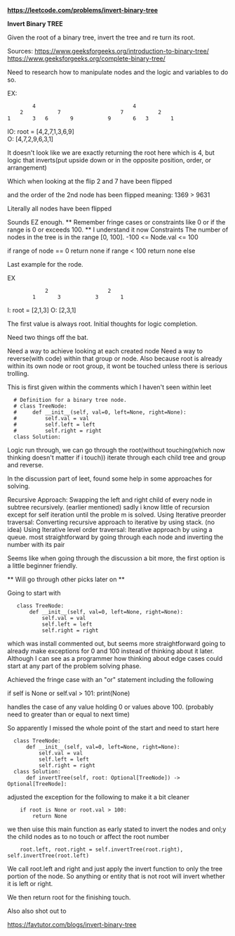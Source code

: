 **https://leetcode.com/problems/invert-binary-tree**


**Invert Binary TREE**


Given the root of a binary tree, invert the tree and re turn its root.

Sources:
https://www.geeksforgeeks.org/introduction-to-binary-tree/
https://www.geeksforgeeks.org/complete-binary-tree/

Need to research how to manipulate nodes and the logic and variables to do so. 

EX:

			4								4
		2			7					7			2
	1		3	6		9			9		6	3		1

IO: root = [4,2,7,1,3,6,9]	
O: [4,7,2,9,6,3,1]

It doesn't look like we are exactly returning the root here which is 4, but logic that inverts(put upside down or in the opposite position, order, or arrangement)

Which when looking at the flip
2 and 7 have been flipped

and the order of the 2nd node has been flipped
meaning: 1369 > 9631

Literally all nodes have been flipped

Sounds EZ enough. 
**
Remember fringe cases or constraints like 0 or if the range is 0 or exceeds 100.
**
I understand it now
Constraints
The number of nodes in the tree is in the range [0, 100].
-100 <= Node.val <= 100

if range of node == 0
return none
if range < 100
return none
else 

Last example for the rode.

EX 

				2					2	
			1		3			3		1

I: root = [2,1,3]
O: [2,3,1]

The first value is always root.
Initial thoughts for logic completion.

Need two things off the bat.

Need a way to achieve looking at each created node
Need a way to reverse(with code) within that group or node.
Also because root is already within its own node or root group, it wont be touched unless there is serious trolling.


This is first given within the comments which I haven't seen within leet 

      # Definition for a binary tree node.
      # class TreeNode:
      #     def __init__(self, val=0, left=None, right=None):
      #         self.val = val
      #         self.left = left
      #         self.right = right
      class Solution:


Logic run through, we can go through the root(without touching(which now thinking doesn't matter if i touch)) iterate through each child tree and group and reverse. 


In the discussion part of leet, found some help in some approaches for solving.

Recursive Approach: Swapping the left and right child of every node in subtree recursively.
(earlier mentioned) sadly i know little of recursion except for self iteration until the proble m is solved.
Using Iterative preorder traversal: Converting recursive approach to iterative by using stack.
(no idea)
Using Iterative level order traversal: Iterative approach by using a queue.
most straightforward
 by going through each node and inverting the number with its pair

Seems like when going through the discussion a bit more, the first option is a little beginner friendly.

**
Will go through other picks later on 
**

Going to start with 

       class TreeNode:
           def __init__(self, val=0, left=None, right=None):
               self.val = val
               self.left = left
               self.right = right

which was install commented out, but seems more straightforward
going to already make exceptions for 0 and 100 instead of thinking about it later.
Although I can see as a programmer how thinking about edge cases could start at any part of the problem solving phase.


Achieved the fringe case with an "or" statement including the following 

if self is None or self.val > 101:
            print(None)

handles the case of any value holding 0 or values above 100.
(probably need to greater than or equal to next time)

So apparently I missed the whole point of the start and need to start here 

      class TreeNode:
          def __init__(self, val=0, left=None, right=None):
              self.val = val
              self.left = left
              self.right = right
      class Solution:
          def invertTree(self, root: Optional[TreeNode]) -> Optional[TreeNode]:


adjusted the exception for the following to make it a bit cleaner

        if root is None or root.val > 100:
            return None

we then uise this main function as early stated to invert the nodes and onl;y the child nodes as to no
touch or affect the root number

        root.left, root.right = self.invertTree(root.right), self.invertTree(root.left)

We call root.left and right and just apply the invert function to only the tree portion of the node.
So anything or entity that is not root will invert whether it is left or right.

We then return root for the finishing touch.


Also also shot out to 

https://favtutor.com/blogs/invert-binary-tree


















